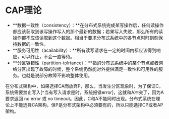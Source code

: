 # CAP理论

- **数据一致性（consistency）：**在分布式系统完成某写操作后，任何读操作都应该获取到该写操作写入的那个最新的数据；若果写入失败，那么所有的读操作都不应该读取到这个数据。相当于要求分布式系统中的各节点时时刻刻保持数据的一致性。
- **服务可用性（acailability）：**所有读写请求在一定的时间内都应该得到响应，可以终止，不会一直等待。
- **分区容错性（partition-tolrtance）：**指的分布式系统中的某个节点或者网络分区出现了故障的时候，整个系统仍然能对外提供满足一致性和可用性的服务。也就是说部分故障不影响整体使用。

在分布式架构中，如果选择CA而放弃P，那么，当发生分区现象时，为了保证C，系统需要禁止写入[^当有写入请求是时，系统报错error]，这就和A冲突了，因为A要求返回 no error 或 no timeout。因此，C和A不能同时出现。分布式系统在理论上不能选择CA架构，但P是分布式架构中必须要有的，所以只能选择CP或者AP架构。
